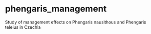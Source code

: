# phengaris_management
Study of management effects on Phengaris nausithous and Phengaris teleius in Czechia
